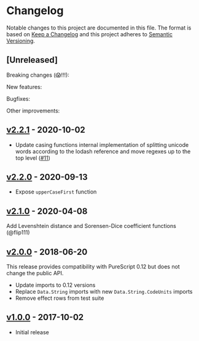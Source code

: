 # Changelog

Notable changes to this project are documented in this file. The format is based on [Keep a Changelog](https://keepachangelog.com/en/1.0.0/) and this project adheres to [Semantic Versioning](https://semver.org/spec/v2.0.0.html).

## [Unreleased]

Breaking changes (😱!!!):

New features:

Bugfixes:

Other improvements:

## [v2.2.1](https://github.com/purescript-contrib/purescript-strings-extra/releases/tag/v2.2.1) - 2020-10-02

* Update casing functions internal implementation of splitting unicode words according to the lodash reference and move regexes up to the top level ([#11](https://github.com/purescript-contrib/purescript-strings-extra/pull/11))

## [v2.2.0](https://github.com/purescript-contrib/purescript-strings-extra/releases/tag/v2.2.0) - 2020-09-13

* Expose `upperCaseFirst` function

## [v2.1.0](https://github.com/purescript-contrib/purescript-strings-extra/releases/tag/v2.1.0) - 2020-04-08

Add Levenshtein distance and Sorensen-Dice coefficient functions (@flip111)

## [v2.0.0](https://github.com/purescript-contrib/purescript-strings-extra/releases/tag/v2.0.0) - 2018-06-20

This release provides compatibility with PureScript 0.12 but does not change the public API.

- Update imports to 0.12 versions
- Replace `Data.String` imports with new `Data.String.CodeUnits` imports
- Remove effect rows from test suite

## [v1.0.0](https://github.com/purescript-contrib/purescript-strings-extra/releases/tag/v1.0.0) - 2017-10-02

- Initial release
